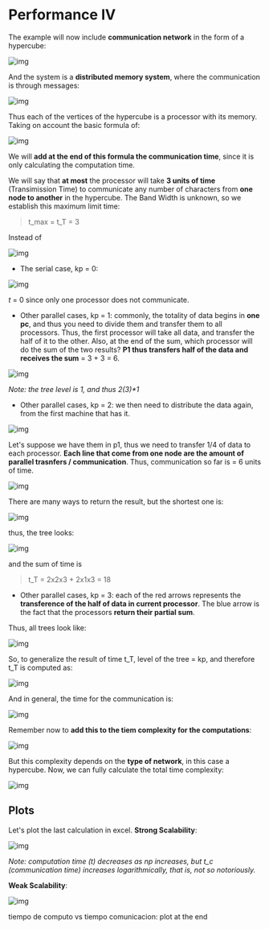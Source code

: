 # Performance IV

The example will now include **communication network** in the form of a hypercube:

![img](res/1.png)

And the system is a **distributed memory system**, where the communication is through messages:

![img](res/3.png)

Thus each of the vertices of the hypercube is a processor with its memory. Taking on account the basic formula of:

![img](res/2.png)

We will **add at the end of this formula the communication time**, since it is only calculating the computation time.

We will say that **at most** the processor will take **3 units of time** (Transimission Time) to communicate any number of characters from **one node to another** in the hypercube. The Band Width is unknown, so we establish this maximum limit time:

> t_max = t_T = 3

Instead of 

![img](res/4.png)

- The serial case, kp = 0:

![img](res/5.png)

*t* = 0 since only one processor does not communicate.

- Other parallel cases, kp = 1: commonly, the totality of data begins in **one pc**, and thus you need to divide them and transfer them to all processors. Thus, the first processor will take all data, and transfer the half of it to the other. Also, at the end of the sum, which processor will do the sum of the two results? **P1 thus transfers half of the data and receives the sum** = 3 + 3 = 6.

![img](res/6.png)

*Note: the tree level is 1, and thus 2(3)\*1*

- Other parallel cases, kp = 2: we then need to distribute the data again, from the first machine that has it. 

![img](res/10.png)

Let's suppose we have them in p1, thus we need to transfer 1/4 of data to each processor. **Each line that come from one node are the amount of parallel trasnfers / communication**. Thus, communication so far is = 6 units of time.

![img](res/7.png)

There are many ways to return the result, but the shortest one is:

![img](res/8.png)

thus, the tree looks:

![img](res/9.png)

and the sum of time is

> t_T = 2x2x3 + 2x1x3 = 18

- Other parallel cases, kp = 3: each of the red arrows represents the **transference of the half of data in current processor**. The blue arrow is the fact that the processors **return their partial sum**.

Thus, all trees look like:

![img](res/11.png)

So, to generalize the result of time t_T, level of the tree = kp, and therefore t_T is computed as:

![img](res/12.png)

And in general, the time for the communication is:

![img](res/13.png)

Remember now to **add this to the tiem complexity for the computations**:

![img](res/14.png)

But this complexity depends on the **type of network**, in this case a hypercube. Now, we can fully calculate the total time complexity:

![img](res/16.png)

## Plots

Let's plot the last calculation in excel. **Strong Scalability**:

![img](res/18.png)

*Note: computation time (t) decreases as np increases, but t_c (communication time) increases logarithmically, that is, not so notoriously.*

**Weak Scalability**:

![img](res/19.png)

tiempo de computo vs tiempo comunicacion: plot at the end

